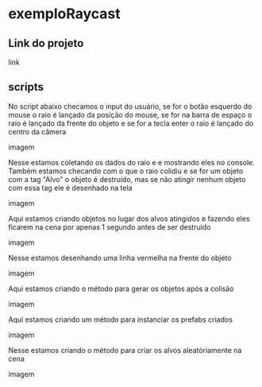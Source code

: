 # exemploRaycast
## Link do projeto

<p>link</p>

## scripts
<p>No script abaixo checamos o input do usuário, se for o botão esquerdo do mouse o raio é lançado da posição do mouse, se for na barra de espaço o raio é lançado da frente do objeto e se for a tecla enter o raio é lançado do centro da câmera</p>
imagem

<p>Nesse estamos coletando os dados do raio e e mostrando eles no console. Também estamos checando com o que o raio colidiu e se for um objeto com a tag "Alvo" o objeto é destruído, mas se não atingir nenhum objeto com essa tag ele é desenhado na tela</p>
imagem

<p>Aqui estamos criando objetos no lugar dos alvos atingidos e fazendo eles ficarem na cena por apenas 1 segundo antes de ser destruído</p>
imagem

<p>Nesse estamos desenhando uma linha vermelha na frente do objeto</p>
imagem

<p>Aqui estamos criando o método para gerar os objetos após a colisão</p>
imagem

<p>Aqui estamos criando um método para instanciar os prefabs criados</p>
imagem

<p>Nesse estamos criando o método para criar os alvos aleatóriamente na cena</p>
imagem
